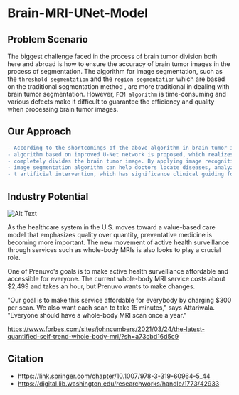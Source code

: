 # Brain-MRI-UNet-Model

## Problem Scenario
The biggest challenge faced in the process of brain tumor division both here and abroad is how to ensure the accuracy of brain tumor images in the process of segmentation. The algorithm for image segmentation, such as the `threshold segmentation` and the `region segmentation` which are based on the traditional segmentation method , are more traditional in dealing with brain tumor segmentation. However, `FCM algorithm` is time-consuming and various defects make it difficult to guarantee the efficiency and quality when processing brain tumor images. 

## Our Approach
```diff
- According to the shortcomings of the above algorithm in brain tumor image detection, in this project, a brain tumor image segmentation 
- algorithm based on improved U-Net network is proposed, which realizes the training length, strong robustness, and accurately and
- completely divides the brain tumor image. By applying image recognition and deep learning techniques, U-Net network's brain tumor
- image segmentation algorithm can help doctors locate diseases, analyze conditions, assist in diagnosis, and improve their productivity withou
- t artificial intervention, which has significance clinical guiding for diagnosis and treatment.
```

## Industry Potential

![Alt Text](https://media4.giphy.com/media/2bYewTk7K2No1NvcuK/200.gif)

As the healthcare system in the U.S. moves toward a value-based care model that emphasizes quality over quantity, preventative medicine is becoming more important. The new movement of active health surveillance through services such as whole-body MRIs is also looks to play a crucial role. 

One of Prenuvo's goals is to make active health surveillance affordable and accessible for everyone. The current whole-body MRI service costs about $2,499 and takes an hour, but Prenuvo wants to make changes. 

"Our goal is to make this service affordable for everybody by charging $300 per scan. We also want each scan to take 15 minutes," says Attariwala. "Everyone should have a whole-body MRI scan once a year." 

https://www.forbes.com/sites/johncumbers/2021/03/24/the-latest-quantified-self-trend-whole-body-mri/?sh=a73cbd16d5c9

## Citation
- https://link.springer.com/chapter/10.1007/978-3-319-60964-5_44
- https://digital.lib.washington.edu/researchworks/handle/1773/42933

